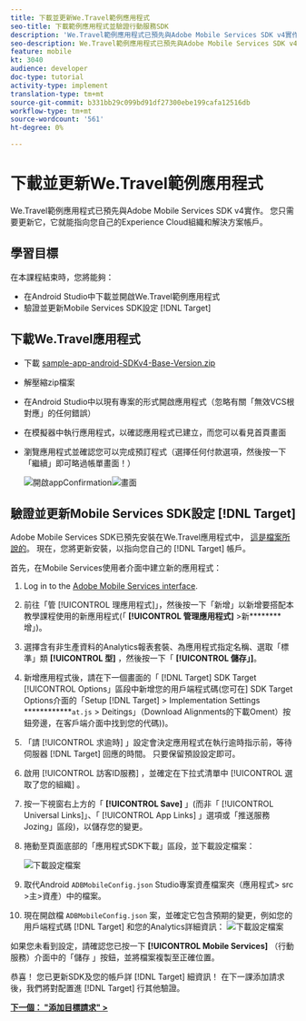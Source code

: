 ```yaml
---
title: 下載並更新We.Travel範例應用程式
seo-title: 下載範例應用程式並驗證行動服務SDK
description: 'We.Travel範例應用程式已預先與Adobe Mobile Services SDK v4實作。 您只需要更新它，就能指向您自己的Experience Cloud組織和解決方案帳戶。   '
seo-description: We.Travel範例應用程式已預先與Adobe Mobile Services SDK v4實作。 您只需要更新它，就能指向您自己的Experience Cloud組織和解決方案帳戶。
feature: mobile
kt: 3040
audience: developer
doc-type: tutorial
activity-type: implement
translation-type: tm+mt
source-git-commit: b331bb29c099bd91df27300ebe199cafa12516db
workflow-type: tm+mt
source-wordcount: '561'
ht-degree: 0%

---
```



# 下載並更新We.Travel範例應用程式

We.Travel範例應用程式已預先與Adobe Mobile Services SDK v4實作。 您只需要更新它，它就能指向您自己的Experience Cloud組織和解決方案帳戶。

## 學習目標

在本課程結束時，您將能夠：

* 在Android Studio中下載並開啟We.Travel範例應用程式
* 驗證並更新Mobile Services SDK設定 [!DNL Target]

## 下載We.Travel應用程式

* 下載 [sample-app-android-SDKv4-Base-Version.zip](assets/sample-app-android-SDKv4-Base-Version.zip)
* 解壓縮zip檔案
* 在Android Studio中以現有專案的形式開啟應用程式（忽略有關「無效VCS根對應」的任何錯誤）
* 在模擬器中執行應用程式，以確認應用程式已建立，而您可以看見首頁畫面
* 瀏覽應用程式並確認您可以完成預訂程式（選擇任何付款選項，然後按一下「繼續」即可略過帳單畫面！）

   ![開啟appConfirmation](assets/wetravel_homeScreen.png)![畫面](assets/wetravel_confirmationScreen.png)

## 驗證並更新Mobile Services SDK設定 [!DNL Target]

Adobe Mobile Services SDK已預先安裝在We.Travel應用程式中， [這是檔案所說的](https://docs.adobe.com/content/help/en/mobile-services/android/getting-started-android/requirements.html)。 現在，您將更新安裝，以指向您自己的 [!DNL Target] 帳戶。

首先，在Mobile Services使用者介面中建立新的應用程式：

1. Log in to the [Adobe Mobile Services interface](https://mobilemarketing.adobe.com).
1. 前往「管 [!UICONTROL 理應用程式]」，然後按一下「新增」以新增要搭配本教學課程使用的新應用程式(「 **[!UICONTROL 管理應用程式]** >新&#x200B;********&#x200B;增」)。
1. 選擇含有非生產資料的Analytics報表套裝、為應用程式指定名稱、選取「標準」類 **[!UICONTROL 型]** ，然後按一下「 **[!UICONTROL 儲存」]**。
1. 新增應用程式後，請在下一個畫面的「 [!DNL Target] SDK Target [!UICONTROL Options」區段中新增您的用戶端程式碼(您可在] SDK Target Options介面的「Setup [!DNL Target] > Implementation Settings ************`at.js` > Deitings」（Download Alignments的下載Oment）按鈕旁邊，在客戶端介面中找到您的代碼))。
1. 「請 [!UICONTROL 求逾時] 」設定會決定應用程式在執行逾時指示前，等待伺服器 [!DNL Target] 回應的時間。 只要保留預設設定即可。
1. 啟用 [!UICONTROL 訪客ID服務] ，並確定在下拉式清單中 [!UICONTROL 選取了您的組織] 。
1. 按一下視窗右上方的「 **[!UICONTROL Save]** 」(而非「 [!UICONTROL Universal Links]」、「 [!UICONTROL App Links] 」選項或「推送服務  Jozing」區段)，以儲存您的變更。
1. 捲動至頁面底部的「應用程式SDK下載」區段，並下載設定檔案：

   ![下載設定檔案](assets/config_file.jpg)

1. 取代Android `ADBMobileConfig.json` Studio專案資產檔案夾（應用程式> src >主>資產）中的檔案。

1. 現在開啟檔 `ADBMobileConfig.json` 案，並確定它包含預期的變更，例如您的用戶端程式碼 [!DNL Target] 和您的Analytics詳細資訊：
   ![下載設定檔案](assets/client_code.jpg)

如果您未看到設定，請確認您已按一下 **[!UICONTROL Mobile Services]** （行動服務）介面中的「儲存  」按鈕，並將檔案複製至正確位置。

恭喜！ 您已更新SDK及您的帳戶詳 [!DNL Target] 細資訊！ 在下一課添加請求後，我們將對配置進 [!DNL Target] 行其他驗證。

**[下一個： &quot;添加目標請求&quot; >](add-requests.md)**
